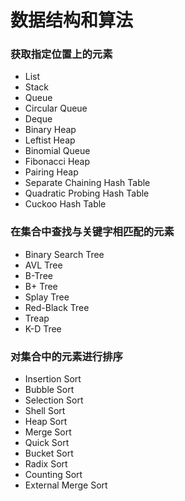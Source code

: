 # 数据结构和算法

### 获取指定位置上的元素
- List
- Stack
- Queue
- Circular Queue
- Deque
- Binary Heap
- Leftist Heap
- Binomial Queue
- Fibonacci Heap
- Pairing Heap
- Separate Chaining Hash Table
- Quadratic Probing Hash Table
- Cuckoo Hash Table

### 在集合中查找与关键字相匹配的元素
- Binary Search Tree
- AVL Tree
- B-Tree
- B+ Tree
- Splay Tree
- Red-Black Tree
- Treap
- K-D Tree

### 对集合中的元素进行排序
- Insertion Sort
- Bubble Sort
- Selection Sort
- Shell Sort
- Heap Sort
- Merge Sort
- Quick Sort
- Bucket Sort
- Radix Sort
- Counting Sort
- External Merge Sort
